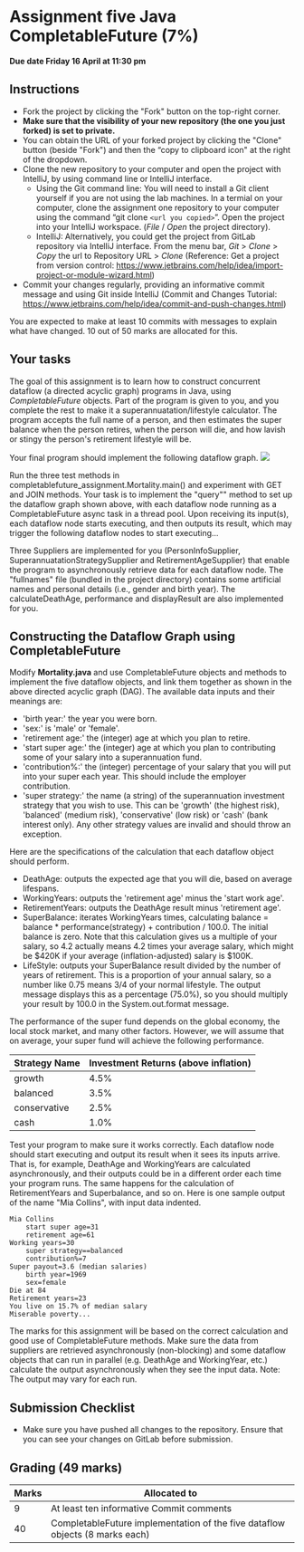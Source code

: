 # Assignment five Java CompletableFuture (7%)

**Due date Friday 16 April at 11:30 pm**

## Instructions

* Fork the project by clicking the "Fork" button on the top-right corner.
* **Make sure that the visibility of your new repository (the one you just forked) is set to private.**
* You can obtain the URL of your forked project by clicking the "Clone" button (beside "Fork") and then the “copy to clipboard icon" at the right of the dropdown.
* Clone the new repository to your computer and open the project with IntelliJ, by using command line or IntelliJ interface.
  * Using the Git command line: You will need to install a Git client yourself if you are not using the lab machines. In a termial on your computer, clone the assignment one repository to your computer using the command “git clone `<url you copied>`”. Open the project into your IntelliJ workspace. (*File* / *Open* the project directory).
  * IntelliJ: Alternatively, you could get the project from GitLab repository via IntelliJ interface. From the menu bar, *Git* > *Clone* > *Copy* the url to Repository URL > *Clone* (Reference: Get a project from version control: https://www.jetbrains.com/help/idea/import-project-or-module-wizard.html)
* Commit your changes regularly, providing an informative commit message and using Git inside IntelliJ (Commit and Changes Tutorial: https://www.jetbrains.com/help/idea/commit-and-push-changes.html)

You are expected to make at least 10 commits with messages to explain what have changed. 10 out of 50 marks are allocated for this.

## Your tasks

The goal of this assignment is to learn how to construct concurrent dataflow (a directed acyclic graph) programs in Java, using *CompletableFuture* objects. 
Part of the program is given to you, and you complete the rest to make it a superannuatation/lifestyle calculator. The program accepts the full name of a person, and then estimates the super balance when the person retires, when the person will die, and how lavish or stingy the person's retirement lifestyle will be.

Your final program should implement the following dataflow graph.
<img src="https://elearn.waikato.ac.nz/pluginfile.php/1984619/mod_resource/content/1/mortality-dataflow.png" />

Run the three test methods in completablefuture_assignment.Mortality.main() and experiment with GET and JOIN methods. Your task is to implement the "query"" method to set up the dataflow graph shown above, with each dataflow node running as a CompletableFuture async task in a thread pool. Upon receiving its input(s), each dataflow node starts executing, and then outputs its result, which may trigger the following dataflow nodes to start executing...

Three Suppliers are implemented for you (PersonInfoSupplier, SuperannuatationStrategySupplier and RetirementAgeSupplier) that enable the program to asynchronously retrieve data for each dataflow node. The "fullnames" file (bundled in the project directory) contains some artificial names and personal details (i.e., gender and birth year). The calculateDeathAge, performance and displayResult are also implemented for you.

## Constructing the Dataflow Graph using CompletableFuture
Modify **Mortality.java** and use CompletableFuture objects and methods to implement the five dataflow objects, and link them together as shown in the above directed acyclic graph (DAG). The available data inputs and their meanings are:

* 'birth year:' the year you were born.
* 'sex:' is 'male' or 'female'.
* 'retirement age:' the (integer) age at which you plan to retire.
* 'start super age:' the (integer) age at which you plan to contributing some of your salary into a superannuation fund.
* 'contribution%:' the (integer) percentage of your salary that you will put into your super each year. This should include the employer contribution.
* 'super strategy:' the name (a string) of the superannuation investment strategy that you wish to use. This can be 'growth' (the highest risk), 'balanced' (medium risk), 'conservative' (low risk) or 'cash' (bank interest only). Any other strategy values are invalid and should throw an exception.

Here are the specifications of the calculation that each dataflow object should perform.

* DeathAge: outputs the expected age that you will die, based on average lifespans.
* WorkingYears: outputs the 'retirement age' minus the 'start work age'.
* RetirementYears: outputs the DeathAge result minus 'retirement age'.
* SuperBalance: iterates WorkingYears times, calculating balance = balance * performance(strategy) + contribution / 100.0. The initial balance is zero. Note that this calculation gives us a multiple of your salary, so 4.2 actually means 4.2 times your average salary, which might be $420K if your average (inflation-adjusted) salary is $100K.
* LifeStyle: outputs your SuperBalance result divided by the number of years of retirement. This is a proportion of your annual salary, so a number like 0.75 means 3/4 of your normal lifestyle. The output message displays this as a percentage (75.0%), so you should multiply your result by 100.0 in the System.out.format message.


The performance of the super fund depends on the global economy, the local stock market, and many other factors. However, we will assume that on average, your super fund will achieve the following performance.

|Strategy Name|	Investment Returns (above inflation)|
|------|----|
|growth |4.5%|
|balanced|3.5%|
|conservative|2.5%|
|cash|1.0%|

Test your program to make sure it works correctly. Each dataflow node should start executing and output its result when it sees its inputs arrive. That is, for example, DeathAge and WorkingYears are calculated asynchronously, and their outputs could be in a different order each time your program runs. The same happens for the calculation of RetirementYears and Superbalance, and so on. Here is one sample output of the name "Mia Collins", with input data indented.

```
Mia Collins
	start super age=31
	retirement age=61
Working years=30
	super strategy==balanced
	contribution%=7
Super payout=3.6 (median salaries)
	birth year=1969
	sex=female
Die at 84
Retirement years=23
You live on 15.7% of median salary
Miserable poverty... 
```
The marks for this assignment will be based on the correct calculation and good use of CompletableFuture methods. Make sure the data from suppliers are retrieved asynchronously (non-blocking) and some dataflow objects that can run in parallel (e.g. DeathAge and WorkingYear, etc.) calculate the output asynchronously when they see the input data.
Note: The output may vary for each run.

## Submission Checklist
* Make sure you have pushed all changes to the repository. Ensure that you can see your changes on GitLab before submission.

## Grading (49 marks) 

|Marks|Allocated to|
|-----|-------|
|9|At least ten informative Commit comments |
|40 |CompletableFuture implementation of the five dataflow objects (8 marks each) |


